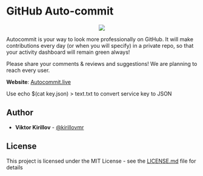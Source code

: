 # GitHub Auto-commit

<p align="center">
<img src="https://habrastorage.org/webt/vr/bt/vt/vrbtvtlq5bulq5incmteahnkjn4.png" />
</p>

Autocommit is your way to look more professionally on GitHub. 
It will make contributions every day (or when you will specify) in a private repo, so that your activity dashboard will remain green always!

Please share your comments & reviews and suggestions! We are planning to reach every user.

**Website**: [Autocommit.live](https://autocommit.live)

Use echo $(cat key.json) > text.txt to convert service key to JSON

## Author

* **Viktor Kirillov** - [@kirillovmr](https://github.com/kirillovmr)

## License

This project is licensed under the MIT License - see the [LICENSE.md](LICENSE.md) file for details
